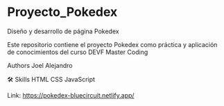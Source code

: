 # Proyecto_Pokedex
Diseño y desarrollo de página Pokedex 

Este repositorio contiene el proyecto Pokedex como práctica y aplicación 
de conocimientos del curso DEVF Master Coding

Authors
Joel Alejandro

🛠 Skills
HTML CSS JavaScript

Link: https://pokedex-bluecircuit.netlify.app/
